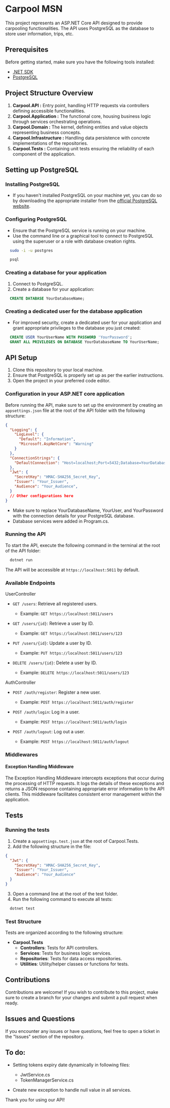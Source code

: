# Carpool MSN

This project represents an ASP.NET Core API designed to provide carpooling functionalities. The API uses PostgreSQL as the database to store user information, trips, etc.

## Prerequisites

Before getting started, make sure you have the following tools installed:

- [.NET SDK](https://dotnet.microsoft.com/download)
- [PostgreSQL](https://www.postgresql.org/download/)

## Project Structure Overview
1. **Carpool.API :** Entry point, handling HTTP requests via controllers defining accessible functionalities.
2. **Carpool.Application :** The functional core, housing business logic through services orchestrating operations.
3. **Carpool.Domain :** The kernel, defining entities and value objects representing business concepts.
4. **Carpool.Infrastructure :** Handling data persistence with concrete implementations of the repositories.
5. **Carpool.Tests :** Containing unit tests ensuring the reliability of each component of the application.

## Setting up PostgreSQL
### Installing PostgreSQL

- If you haven't installed PostgreSQL on your machine yet, you can do so by downloading the appropriate installer from the [official PostgreSQL website](https://www.postgresql.org/download/).

### Configuring PostgreSQL

- Ensure that the PostgreSQL service is running on your machine.
- Use the command line or a graphical tool to connect to PostgreSQL using the superuser or a role with database creation rights.
```bash
  sudo -i -u postgres
```
```bash
  psql
```

### Creating a database for your application

1. Connect to PostgreSQL.
2. Create a database for your application:
```sql
  CREATE DATABASE YourDatabaseName;
```

### Creating a dedicated user for the database application
- For improved security, create a dedicated user for your application and grant appropriate privileges to the database you just created:
```sql
  CREATE USER YourUserName WITH PASSWORD 'YourPassword';
  GRANT ALL PRIVILEGES ON DATABASE YourDatabaseName TO YourUserName;
```

## API Setup
1. Clone this repository to your local machine.
2. Ensure that PostgreSQL is properly set up as per the earlier instructions.
3. Open the project in your preferred code editor.

### Configuration in your ASP.NET core application
Before running the API, make sure to set up the environment by creating an `appsettings.json` file at the root of the API folder with the following structure:

```json
{
  "Logging": {
    "LogLevel": {
      "Default": "Information",
      "Microsoft.AspNetCore": "Warning"
    }
  },
  "ConnectionStrings": {
    "DefaultConnection": "Host=localhost;Port=5432;Database=YourDatabaseName;Username=YourUserName;Password=YourPassword;"
  },
  "Jwt": {
    "SecretKey": "HMAC-SHA256_Secret_Key",
    "Issuer": "Your_Issuer",
    "Audience": "Your_Audience",
  }
  // Other configurations here
}
```
- Make sure to replace YourDatabaseName, YourUser, and YourPassword with the connection details for your PostgreSQL database.
- Database services were added in Program.cs.

### Running the API
To start the API, execute the following command in the terminal at the root of the API folder:
```bash
  dotnet run
```
The API will be accessible at `https://localhost:5011` by default.

### Available Endpoints

UserController
- `GET /users`: Retrieve all registered users.
  - Example: `GET https://localhost:5011/users`

- `GET /users/{id}`: Retrieve a user by ID.
  - Example: `GET https://localhost:5011/users/123`

- `PUT /users/{id}`: Update a user by ID.
  - Example: `PUT https://localhost:5011/users/123`

- `DELETE /users/{id}`: Delete a user by ID.
  - Example: `DELETE https://localhost:5011/users/123`

AuthController

- `POST /auth/register`: Register a new user.
  - Example: `POST https://localhost:5011/auth/register`

- `POST /auth/login`: Log in a user.
  - Example: `POST https://localhost:5011/auth/login`

- `POST /auth/logout`: Log out a user.
  - Example: `POST https://localhost:5011/auth/logout`

### Middlewares
#### Exception Handling Middleware

The Exception Handling Middleware intercepts exceptions that occur during the processing of HTTP requests. It logs the details of these exceptions and returns a JSON response containing appropriate error information to the API clients. This middleware facilitates consistent error management within the application.

## Tests
### Running the tests
1. Create a `appsettings.test.json` at the root of Carpool.Tests.
2. Add the following structure in the file:
```json
{
  "Jwt": {
    "SecretKey": "HMAC-SHA256_Secret_Key",
    "Issuer": "Your_Issuer",
    "Audience": "Your_Audience"
  }
}
```
3. Open a command line at the root of the test folder.
4. Run the following command to execute all tests:
```bash
  dotnet test
```

### Test Structure
Tests are organized according to the following structure:

- **Carpool.Tests**
  - **Controllers**: Tests for API controllers.
  - **Services**: Tests for business logic services.
  - **Repositories**: Tests for data access repositories.
  - **Utilities**: Utility/helper classes or functions for tests.


## Contributions
Contributions are welcome! If you wish to contribute to this project, make sure to create a branch for your changes and submit a pull request when ready.

## Issues and Questions
If you encounter any issues or have questions, feel free to open a ticket in the "Issues" section of the repository.

## To do:
- Setting tokens expiry date dynamically in following files:
  - JwtService.cs
  - TokenManagerService.cs

- Create new exception to handle null value in all services.

Thank you for using our API!